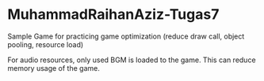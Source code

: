 # MuhammadRaihanAziz-Tugas7
Sample Game for practicing game optimization (reduce draw call, object pooling, resource load)


For audio resources, only used BGM is loaded to the game. This can reduce memory usage of the game.


